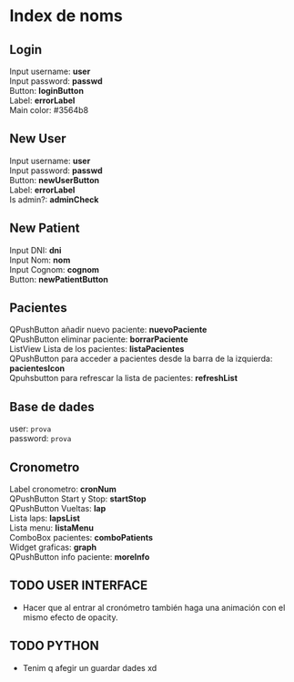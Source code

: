 # Index de noms

## Login

Input username: **user** \
Input password: **passwd** \
Button: **loginButton** \
Label: **errorLabel** \
Main color: #3564b8

## New User

Input username: **user** \
Input password: **passwd** \
Button: **newUserButton** \
Label: **errorLabel** \
Is admin?: **adminCheck**

## New Patient

Input DNI: **dni** \
Input Nom: **nom** \
Input Cognom: **cognom** \
Button: **newPatientButton**

## Pacientes

QPushButton añadir nuevo paciente: **nuevoPaciente** \
QPushButton eliminar paciente: **borrarPaciente** \
ListView Lista de los pacientes: **listaPacientes** \
QPushButton para acceder a pacientes desde la barra de la izquierda: **pacientesIcon** \
Qpuhsbutton para refrescar la lista de pacientes: **refreshList**

## Base de dades

user: `prova` \
password: `prova`

## Cronometro

Label cronometro: **cronNum** \
QPushButton Start y Stop: **startStop** \
QPushButton Vueltas: **lap** \
Lista laps: **lapsList** \
Lista menu: **listaMenu** \
ComboBox pacientes: **comboPatients** \
Widget graficas: **graph** \
QPushButton info paciente: **moreInfo**

## TODO USER INTERFACE

- Hacer que al entrar al cronómetro también haga una animación con el mismo efecto de opacity.

## TODO PYTHON
  
- Tenim q afegir un guardar dades xd
